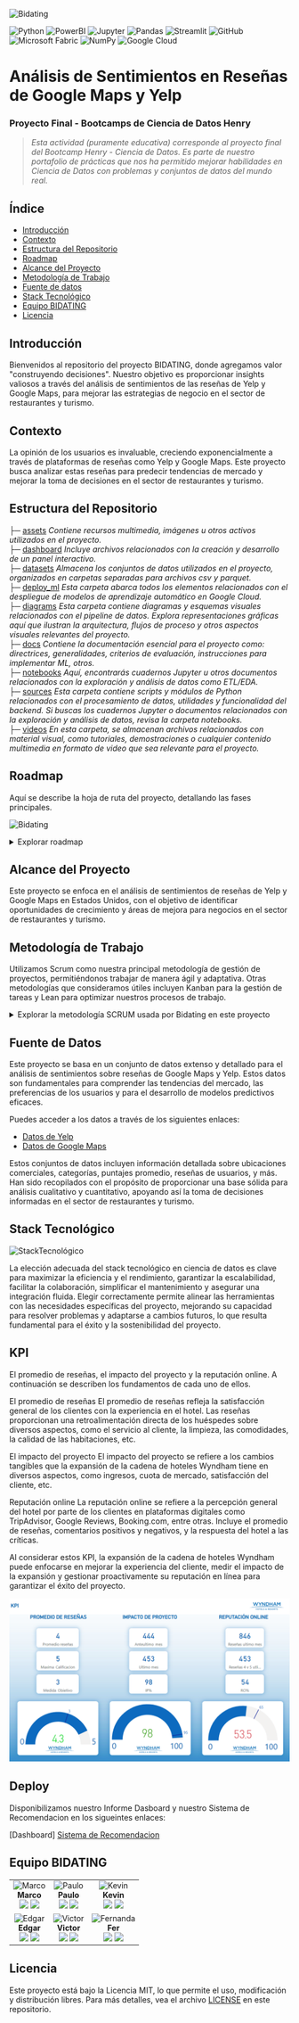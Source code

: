 ![Bidating](assets/Portada_readme.png)
<br />

![Python](https://img.shields.io/badge/-Python-333333?style=flat&logo=python)
![PowerBI](https://img.shields.io/badge/-PowerBI-333333?style=flat&logo=powerbi)
![Jupyter](https://img.shields.io/badge/-Jupyter-333333?style=flat&logo=jupyter)
![Pandas](https://img.shields.io/badge/-Pandas-333333?style=flat&logo=pandas)
![Streamlit](https://img.shields.io/badge/-Streamlit-333333?style=flat&logo=streamlit)
![GitHub](https://img.shields.io/badge/-GitHub-333333?style=flat&logo=github)
![Microsoft Fabric](https://img.shields.io/badge/-Microsoft_Fabric-333333?style=flat&logo=microsoft)
![NumPy](https://img.shields.io/badge/-NumPy-333333?style=flat&logo=numpy)
![Google Cloud](https://img.shields.io/badge/-Google_Cloud-333333?style=flat&logo=googlecloud)

# Análisis de Sentimientos en Reseñas de Google Maps y Yelp

### Proyecto Final - Bootcamps de Ciencia de Datos Henry

> _Esta actividad (puramente educativa) corresponde al proyecto final del Bootcamp Henry - Ciencia de Datos. Es parte de nuestro portafolio de prácticas que nos ha permitido mejorar habilidades en Ciencia de Datos con problemas y conjuntos de datos del mundo real._

## Índice
- [Introducción](#Introducción)
- [Contexto](#Contexto)
- [Estructura del Repositorio](#Estructura-del-Repositorio)
- [Roadmap](#Roadmap)
- [Alcance del Proyecto](#Alcance-del-Proyecto)
- [Metodología de Trabajo](#Metodología-de-Trabajo)
- [Fuente de datos](#Fuente-de-datos)
- [Stack Tecnológico](#Stack-Tecnológico)
- [Equipo BIDATING](#Equipo-BIDATING)
- [Licencia](#Licencia)

## Introducción
Bienvenidos al repositorio del proyecto BIDATING, donde agregamos valor "construyendo decisiones". Nuestro objetivo es proporcionar insights valiosos a través del análisis de sentimientos de las reseñas de Yelp y Google Maps, para mejorar las estrategias de negocio en el sector de restaurantes y turismo.

## Contexto
La opinión de los usuarios es invaluable, creciendo exponencialmente a través de plataformas de reseñas como Yelp y Google Maps. Este proyecto busca analizar estas reseñas para predecir tendencias de mercado y mejorar la toma de decisiones en el sector de restaurantes y turismo.

## Estructura del Repositorio

├─ [assets](/assets) _Contiene recursos multimedia, imágenes u otros activos utilizados en el proyecto._<br />
├─ [dashboard](/dashboard) _Incluye archivos relacionados con la creación y desarrollo de un panel interactivo._<br />
├─ [datasets](/datasets) _Almacena los conjuntos de datos utilizados en el proyecto, organizados en carpetas separadas para archivos csv y parquet._<br />
├─ [deploy_ml](/deploy_ml) _Esta carpeta abarca todos los elementos relacionados con el despliegue de modelos de aprendizaje automático en Google Cloud._<br />
├─ [diagrams](/diagrams) _Esta carpeta contiene diagramas y esquemas visuales relacionados con el pipeline de datos. Explora representaciones gráficas aquí que ilustran la arquitectura, flujos de proceso y otros aspectos visuales relevantes del proyecto._<br /> 
├─ [docs](/docs) _Contiene la documentación esencial para el proyecto como: directrices, generalidades, criterios de evaluación, instrucciones para implementar ML, otros._<br />
├─ [notebooks](/notebooks) _Aquí, encontrarás cuadernos Jupyter u otros documentos relacionados con la exploración y análisis de datos como ETL/EDA._<br />
├─ [sources](/sources) _Esta carpeta contiene scripts y módulos de Python relacionados con el procesamiento de datos, utilidades y funcionalidad del backend. Si buscas los cuadernos Jupyter o documentos relacionados con la exploración y análisis de datos, revisa la carpeta notebooks._<br /> 
├─ [videos](/videos) _En esta carpeta, se almacenan archivos relacionados con material visual, como tutoriales, demostraciones o cualquier contenido multimedia en formato de video que sea relevante para el proyecto._<br />

## Roadmap
Aquí se describe la hoja de ruta del proyecto, detallando las fases principales.

![Bidating](assets/Roadmap.png)
<br />

<details>
<summary>Explorar roadmap</summary>
 
### Puntos Clave:

1. **Recolección y Limpieza de Datos**
   - En esta fase inicial, el proyecto se enfoca en la adquisición y preparación meticulosa de conjuntos de datos críticos obtenidos de Yelp y Google Maps. Este proceso incluye la identificación precisa de fuentes de datos relevantes, la extracción eficiente de la información necesaria y la implementación de técnicas avanzadas de limpieza de datos. El objetivo es garantizar la integridad y la alta calidad de los datos, fundamentales para el análisis analítico posterior, eliminando cualquier discrepancia, dato irrelevante o duplicado que pueda sesgar los resultados.

2. **Análisis de Datos e Insights**
   - Esta etapa se dedica al examen profundo y al análisis exploratorio de los datos limpios, utilizando técnicas de procesamiento de lenguaje natural (NLP) y otras metodologías analíticas avanzadas. El propósito es descifrar tendencias, patrones y correlaciones ocultas dentro de las reseñas, extrayendo insights valiosos sobre las percepciones y opiniones de los consumidores. Estos descubrimientos son esenciales para comprender la dinámica del mercado y las expectativas de los clientes, ofreciendo una base sólida para la toma de decisiones estratégicas.

3. **Desarrollo de Modelo de Machine Learning**
   - En el núcleo del proyecto yace el desarrollo de modelos predictivos de machine learning, seleccionados meticulosamente por su capacidad para ofrecer predicciones precisas y accionables. Esta fase implica un riguroso proceso de entrenamiento, validación y ajuste fino de los modelos, con el fin de capturar la esencia de las tendencias de mercado y las preferencias de los consumidores. Los modelos están diseñados para proporcionar recomendaciones estratégicas, apoyando a las empresas en la identificación de oportunidades de crecimiento y en la optimización de sus estrategias de mercado.

4. **Evaluación y Optimización del Modelo**
   - Antes del despliegue final, los modelos pasan por una etapa crítica de evaluación y optimización, donde su rendimiento y precisión son sometidos a pruebas exhaustivas bajo diferentes escenarios y conjuntos de datos de prueba. Esta fase es crucial para asegurar que los modelos no solo sean robustos y generalizables, sino también capaces de adaptarse a las variaciones del mercado y a las necesidades cambiantes de los consumidores. Se implementan ajustes y mejoras basadas en los resultados de estas pruebas, maximizando la eficacia de los modelos.

5. **Implementación y Recolección de Feedback**
   - La fase final marca la implementación de los modelos de machine learning en un entorno de producción real, donde comienzan a influir en las decisiones estratégicas. Paralelamente, se establece un mecanismo continuo de recolección de feedback, permitiendo la evaluación constante del impacto y la eficacia de los modelos. Este feedback es invaluable para el ciclo de mejora continua, donde los modelos se ajustan y refinan en respuesta a los nuevos datos y retroalimentación recibida, asegurando su relevancia y precisión a largo plazo.


    
</details>

## Alcance del Proyecto
Este proyecto se enfoca en el análisis de sentimientos de reseñas de Yelp y Google Maps en Estados Unidos, con el objetivo de identificar oportunidades de crecimiento y áreas de mejora para negocios en el sector de restaurantes y turismo.

## Metodología de Trabajo
Utilizamos Scrum como nuestra principal metodología de gestión de proyectos, permitiéndonos trabajar de manera ágil y adaptativa. Otras metodologías que consideramos útiles incluyen Kanban para la gestión de tareas y Lean para optimizar nuestros procesos de trabajo.

<details>
<summary>Explorar la metodología SCRUM usada por Bidating en este proyecto</summary><br />

  <details>
  <summary>Sprint 1</summary>
     En esta semana deben realizar un análisis del proyecto seleccionado y los datos disponibles. En base al entendimiento que logren de la temática, deben proponer como encararla, brindando una solución o herramientas desarrolladas por ellos mismos para acercarse a dicha solución.


Esta propuesta deberá contemplar los siguientes ítems:


Entendimiento de la situación actual
En la propuesta debe quedar manifiesto un adecuado manejo de la problemática, deben poder contextualizarla y expresar posibles análisis/ soluciones en torno a la misma.

Objetivos
Los objetivos deben ser acciones concretas (verbos) que describan claramente lo que buscan lograr con el proyecto. Desarrollar, crear, hacer, etc.


Alcance
Las temáticas suelen ser amplias y pueden admitir tratamientos mucho más abarcativos en extensión y magnitud de lo que puede realizarse durante el desarrollo del proyecto.

Es por esto que deberán delimitar su trabajo definiendo el alcance y las tareas/desarrollos que puedan considerar importantes para la integridad del proyecto pero que por complejidad o tiempo, estén fuera de alcance.

Esto último pueden plantearlo como posibilidades de continuidad del proyecto.


Objetivos y KPIs asociados (planteo)
Del entendimiento de la problemática surgirán cuestiones que se buscarán resolver con el trabajo o las herramientas desarrolladas. Estas cuestiones, formuladas como objetivos, admitirán la creación de KPIs para evaluar su cumplimiento. Es una tarea muy abarcativa y a la vez muy específica en torno tanto a la problemática como al enfoque elegido.


Repositorio Github
Armar un repositorio de Github para trabajar colaborativamente con todo el grupo. Debe ser público para que lo pueda ver tanto el mentor como el Product Owner. Van a tener que llevar adelante diferentes branches y controles de versiones de su propio trabajo.


Solución propuesta
Deben detallar qué tareas harán para cumplir los objetivos de trabajo propuestos previamente y cómo lo harán (metodologías de trabajo, forma de organización, distribución de tareas, roles de cada uno dentro del equipo, etc). También, deben detallar qué productos surgirán de su trabajo y en qué etapa los presentarán, teniendo en cuenta los requerimientos generales (entregables esperados) para cada etapa del proyecto.
  </details>

  <details>
  <summary>Sprint 2</summary>
     En la continuación de la primera semana, se espera que trabajen montando la infraestructura de su proyecto, con pipelines para realizar el proceso de ETL apuntando a estructuras de tipo Data Warehouse, Datalake o Datalakehouse, contemplando la carga incremental de datos.


Deben usar herramientas de big data y/o servicios cloud de su preferencia. En caso de que el grupo esté integrado por cinco personas, es obligatorio su utilización. De ser menos, se espera que también puedan usar estas herramientas. El PO, de ser necesario, les indicará si la arquitectura del proyecto es acorde a lo que se espera de ustedes. Por ejemplo, no se puede solo trabajar los datos con Python y almacenarlos localmente.


En el caso de usar modelos relacionales en sus estructuras de almacenamiento, deben entregar un diseño adecuado y detallado del modelo entidad relación, especificando las tablas, relaciones y tipos de datos adoptados.


En el caso de que vayan a utilizar modelos no relacionales, debería hacer una explicación de porque consideran su implementación por sobre los otros modelos, siempre respaldando las decisiones que tomen.
  </details>

  <details>
  <summary>Sprint 3</summary>
     En la última semana, se espera que armen un dashboard interactivo, junto con un análisis de los datos que hayan trabajado. Deben incluir los KPI 's que determinaron como importantes para el análisis realizado, y preparar un storytelling con el mismo.


Para los grupos de cinco personas, o en el caso de que el proyecto lo requiera, va a ser obligatorio tener por lo menos implementados modelos, y se esté comenzando a trabajar en un producto de ML (el cuál puede ser un MVP esta semana, y luego ser terminado para la última Demo). Ejemplos de productos: calculadora de costos de envíos según código postal, clasificación de magnitud de sismos, recomendación de días y horarios para pagar tarifas más bajas.
  </details>
  
</details>

## Fuente de Datos

Este proyecto se basa en un conjunto de datos extenso y detallado para el análisis de sentimientos sobre reseñas de Google Maps y Yelp. Estos datos son fundamentales para comprender las tendencias del mercado, las preferencias de los usuarios y para el desarrollo de modelos predictivos eficaces.

Puedes acceder a los datos a través de los siguientes enlaces:

- [Datos de Yelp](https://drive.google.com/drive/folders/1Wf7YkxA0aHI3GpoHc9Nh8_scf5BbD4DA)
- [Datos de Google Maps](https://drive.google.com/drive/folders/1TI-SsMnZsNP6t930olEEWbBQdo_yuIZF)

Estos conjuntos de datos incluyen información detallada sobre ubicaciones comerciales, categorías, puntajes promedio, reseñas de usuarios, y más. Han sido recopilados con el propósito de proporcionar una base sólida para análisis cualitativo y cuantitativo, apoyando así la toma de decisiones informadas en el sector de restaurantes y turismo.

## Stack Tecnológico

![StackTecnológico](assets/stack_tecnologico.png)

La elección adecuada del stack tecnológico en ciencia de datos es clave para maximizar la eficiencia y el rendimiento, garantizar la escalabilidad, facilitar la colaboración, simplificar el mantenimiento y asegurar una integración fluida. Elegir correctamente permite alinear las herramientas con las necesidades específicas del proyecto, mejorando su capacidad para resolver problemas y adaptarse a cambios futuros, lo que resulta fundamental para el éxito y la sostenibilidad del proyecto.

## KPI

El promedio de reseñas, el impacto del proyecto y la reputación online. A continuación se describen los fundamentos de cada uno de ellos.

El promedio de reseñas
El promedio de reseñas refleja la satisfacción general de los clientes con la experiencia en el hotel. Las reseñas proporcionan una retroalimentación directa de los huéspedes sobre diversos aspectos, como el servicio al cliente, la limpieza, las comodidades, la calidad de las habitaciones, etc.

El impacto del proyecto
El impacto del proyecto se refiere a los cambios tangibles que la expansión de la cadena de hoteles Wyndham tiene en diversos aspectos, como ingresos, cuota de mercado, satisfacción del cliente, etc.

Reputación online
La reputación online se refiere a la percepción general del hotel por parte de los clientes en plataformas digitales como TripAdvisor, Google Reviews, Booking.com, entre otras. Incluye el promedio de reseñas, comentarios positivos y negativos, y la respuesta del hotel a las críticas.

Al considerar estos KPI, la expansión de la cadena de hoteles Wyndham puede enfocarse en mejorar la experiencia del cliente, medir el impacto de la expansión y gestionar proactivamente su reputación en línea para garantizar el éxito del proyecto.

![KPI](assets/KPI.png)


## Deploy

Disponibilizamos nuestro Informe Dasboard y nuestro Sistema de Recomendacion en los sigueintes enlaces:

[Dashboard] 
[Sistema de Recomendacion](https://henry-proyecto-final-google-yelp.onrender.com/MODELO/)


## Equipo BIDATING

|      |      |      |
| :--: | :--: | :--: |
| ![Marco](assets/Foto_perfil_Marco.jpg)<br>**Marco**<br>[<img src="assets/linkedin.png" style="width:20px;">](https://www.linkedin.com/in/marco-antonio-caro-22459711b) [<img src="assets/github.png" style="width:20px;">](https://github.com/marco11235813) | ![Paulo](assets/Foto_perfil_Paulo.jpg)<br>**Paulo**<br>[<img src="assets/linkedin.png" style="width:20px;">](LINK_LINKEDIN_INTEGRANTE2) [<img src="assets/github.png" style="width:20px;">](LINK_GITHUB_INTEGRANTE2) | ![Kevin](assets/Foto_perfil_Kevin.jpg)<br>**Kevin**<br>[<img src="assets/linkedin.png" style="width:20px;">](LINK_LINKEDIN_INTEGRANTE3) [<img src="assets/github.png" style="width:20px;">](LINK_GITHUB_INTEGRANTE3) |
| ![Edgar](assets/Foto_perfil_Edgar.jpg)<br>**Edgar**<br>[<img src="assets/linkedin.png" style="width:20px;">](https:.linkedin.com/in/jesteban77/) [<img src="assets/github.png" style="width:20px;">](https://github.com/JavierEdgarEsteban77) | ![Victor](assets/Foto_perfil_Victor.jpg)<br>**Victor**<br>[<img src="assets/linkedin.png" style="width:20px;">](https://www.linkedin.com/in/orestesvictor/) [<img src="assets/github.png" style="width:20px;">](https://github.com/orestes-victor) | ![Fernanda](assets/Foto_perfil_Fernanda.jpg)<br>**Fer**<br>[<img src="assets/linkedin.png" style="width:20px;">](LINK_LINKEDIN_INTEGRANTE6) [<img src="assets/github.png" style="width:20px;">](LINK_GITHUB_INTEGRANTE6) |

## Licencia

Este proyecto está bajo la Licencia MIT, lo que permite el uso, modificación y distribución libres. Para más detalles, vea el archivo [LICENSE](LICENSE.txt) en este repositorio.
